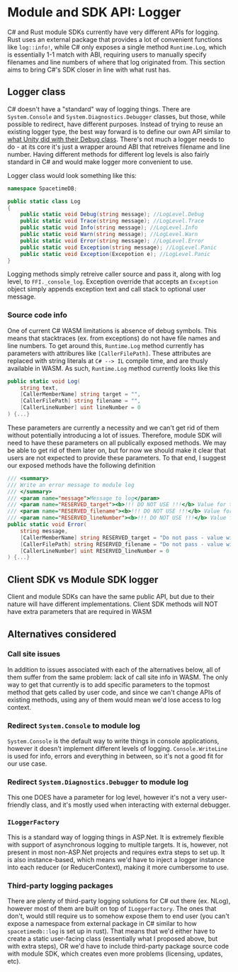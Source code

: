 # Module and SDK API: Logger

C# and Rust module SDKs currently have very different APIs for logging. Rust uses an external package that provides a lot of convenient functions like `log::info!`, while C# only exposes a single method `Runtime.Log`, which is essentially 1-1 match with ABI, requiring users to manually specify filenames and line numbers of where that log originated from. This section aims to bring C#'s SDK closer in line with what rust has.

## Logger class

C# doesn't have a "standard" way of logging things. There are `System.Console` and `System.Diagnostics.Debugger` classes, but those, while possible to redirect, have different purposes. Instead of trying to reuse an existing logger type, the best way forward is to define our own API similar to [what Unity did with their Debug class](https://docs.unity3d.com/ScriptReference/Debug.html). There's not much a logger needs to do - at its core it's just a wrapper around ABI that retreives filename and line number. Having different methods for different log levels is also fairly standard in C# and would make logger more convenient to use.

Logger class would look something like this:

```cs
namespace SpacetimeDB;

public static class Log
{
    public static void Debug(string message); //LogLevel.Debug
    public static void Trace(string message); //LogLevel.Trace
    public static void Info(string message); //LogLevel.Info
    public static void Warn(string message); //LogLevel.Warn
    public static void Error(string message); //LogLevel.Error
    public static void Exception(string message); //LogLevel.Panic
    public static void Exception(Excepotion e); //LogLevel.Panic
}
```

Logging methods simply retreive caller source and pass it, along with log level, to `FFI._console_log`. Exception override that accepts an `Exception` object simply appends exception text and call stack to optional user message.

### Source code info
One of current C# WASM limitations is absence of debug symbols. This means that stacktraces (ex. from exceptions) do not have file names and line numbers. To get around this, `Runtime.Log` method currently has parameters with attribures like `[CallerFilePath]`. These attributes are replaced with string literals at `C# --> IL` compile time, and are thusly available in WASM. As such, `Runtime.Log` method currently looks like this
```cs
public static void Log(
    string text,
    [CallerMemberName] string target = "",
    [CallerFilePath] string filename = "",
    [CallerLineNumber] uint lineNumber = 0
) {...}
```
These parameters are currently a necessity and we can't get rid of them without potentially introducing a lot of issues. Therefore, module SDK will need to have these parameters on all publically exposed methods. We may be able to get rid of them later on, but for now we should make it clear that users are not expected to provide these parameters. To that end, I suggest our exposed methods have the following definition
```cs
/// <summary>
/// Write an error message to module log
/// </summary>
/// <param name="message">Message to log</param>
/// <param name="RESERVED_target"><b>!!! DO NOT USE !!!</b> Value for this parameter will be automatically generated at compile time. Providing this parameter could lead to undefined behavior</param>
/// <param name="RESERVED_filename"><b>!!! DO NOT USE !!!</b> Value for this parameter will be automatically generated at compile time. Providing this parameter could lead to undefined behavior</param>
/// <param name="RESERVED_lineNumber"><b>!!! DO NOT USE !!!</b> Value for this parameter will be automatically generated at compile time. Providing this parameter could lead to undefined behavior</param>
public static void Error(
    string message,
    [CallerMemberName] string RESERVED_target = "Do not pass - value will be automatically generated during compilation",
    [CallerFilePath] string RESERVED_filename = "Do not pass - value will be automatically generated during compilation",
    [CallerLineNumber] uint RESERVED_lineNumber = 0
) {...}
```

## Client SDK vs Module SDK logger
Client and module SDKs can have the same public API, but due to their nature will have different implementations. Client SDK methods will NOT have extra parameters that are required in WASM

## Alternatives considered

### Call site issues
In addition to issues associated with each of the alternatives below, all of them suffer from the same problem: lack of call site info in WASM. The only way to get that currently is to add specific parameters to the topmost method that gets called by user code, and since we can't change APIs of existing methods, using any of them would mean we'd lose access to log context.

### Redirect `System.Console` to module log
`System.Console` is the default way to write things in console applications, however it doesn't implement different levels of logging. `Console.WriteLine` is used for info, errors and everything in between, so it's not a good fit for our use case.

### Redirect `System.Diagnostics.Debugger` to module log
This one DOES have a parameter for log level, however it's not a very user-friendly class, and it's mostly used when interacting with external debugger.

### `ILoggerFactory`
This is a standard way of logging things in ASP.Net. It is extremely flexible with support of asynchronous logging to multiple targets. It is, however, not present in most non-ASP.Net projects and requires extra steps to set up. It is also instance-based, which means we'd have to inject a logger instance into each reducer (or ReducerContext), making it more cumbersome to use.

### Third-party logging packages
There are plenty of third-party logging solutions for C# out there (ex. NLog), however most of them are built on top of `ILoggerFactory`. The ones that don't, would still require us to somehow expose them to end user (you can't expose a namespace from external package in C# similar to how `spacetimedb::log` is set up in rust). That means that we'd either have to create a static user-facing class (essentially what I proposed above, but with extra steps), OR we'd have to include third-party package source code with module SDK, which creates even more problems (licensing, updates, etc).